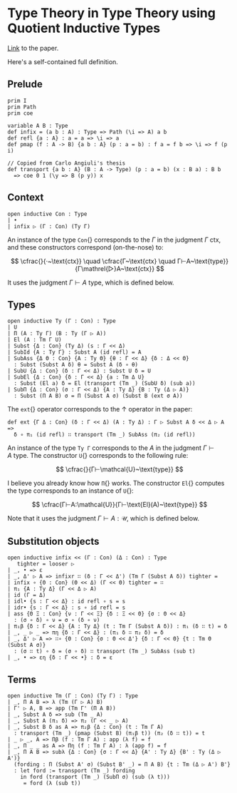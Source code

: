 # Type Theory in Type Theory using Quotient Inductive Types

[Link](https://www.cs.nott.ac.uk/~psztxa/publ/tt-in-tt.pdf) to the paper.

Here's a self-contained full definition.

## Prelude

```aya
prim I
prim Path
prim coe

variable A B : Type
def infix = (a b : A) : Type => Path (\i => A) a b
def refl {a : A} : a = a => \i => a
def pmap (f : A -> B) {a b : A} (p : a = b) : f a = f b => \i => f (p i)

// Copied from Carlo Angiuli's thesis
def transport {a b : A} (B : A -> Type) (p : a = b) (x : B a) : B b
  => coe 0 1 (\y => B (p y)) x
```

## Context

```aya
open inductive Con : Type
| •
| infix ▷ (Γ : Con) (Ty Γ)
```

An instance of the type `Con`{} corresponds to the $Γ$ in the judgment $Γ~\text{ctx}$, and these constructors correspond (on-the-nose) to:

$$
\cfrac{}{·~\text{ctx}}
\quad
\cfrac{Γ~\text{ctx} \quad Γ⊢A~\text{type}}{Γ\mathrel{▷}A~\text{ctx}}
$$

It uses the judgment $Γ⊢A~\text{type}$, which is defined below.

## Types

```aya
open inductive Ty (Γ : Con) : Type
| U
| Π (A : Ty Γ) (B : Ty (Γ ▷ A))
| El (A : Tm Γ U)
| Subst {Δ : Con} (Ty Δ) (s : Γ << Δ)
| SubId {A : Ty Γ} : Subst A (id refl) = A
| SubAss {Δ Θ : Con} {A : Ty Θ} {θ : Γ << Δ} {δ : Δ << Θ}
  : Subst (Subst A δ) θ = Subst A (δ ∘ θ)
| SubU {Δ : Con} (δ : Γ << Δ) : Subst U δ = U
| SubEl {Δ : Con} {δ : Γ << Δ} {a : Tm Δ U}
  : Subst (El a) δ = El (transport (Tm _) (SubU δ) (sub a))
| SubΠ {Δ : Con} (σ : Γ << Δ) {A : Ty Δ} {B : Ty (Δ ▷ A)}
  : Subst (Π A B) σ = Π (Subst A σ) (Subst B (ext σ A))
```

The `ext`{} operator corresponds to the ↑ operator in the paper:

```aya
def ext {Γ Δ : Con} (δ : Γ << Δ) (A : Ty Δ) : Γ ▷ Subst A δ << Δ ▷ A =>
  δ ∘ π₁ (id refl) ∷ transport (Tm _) SubAss (π₂ (id refl))
```

An instance of the type `Ty Γ` corresponds to the $A$ in the judgment $Γ⊢A~\text{type}$. The constructor `U`{} corresponds to the following rule:

$$
\cfrac{}{Γ⊢\mathcal{U}~\text{type}}
$$

I believe you already know how `Π`{} works.
The constructor `El`{} computes the type corresponds to an instance of `U`{}:

$$
\cfrac{Γ⊢A:\mathcal{U}}{Γ⊢\text{El}(A)~\text{type}}
$$

Note that it uses the judgment $Γ⊢A:\mathcal{U}$, which is defined below.

## Substitution objects

```aya
open inductive infix << (Γ : Con) (Δ : Con) : Type
   tighter = looser ▷
| _, • => ε
| _, Δ' ▷ A => infixr ∷ (δ : Γ << Δ') (Tm Γ (Subst A δ)) tighter =
| infix ∘ {Θ : Con} (Θ << Δ) (Γ << Θ) tighter = ∷
| π₁ {A : Ty Δ} (Γ << Δ ▷ A)
| id (Γ = Δ)
| idl• {s : Γ << Δ} : id refl ∘ s = s
| idr• {s : Γ << Δ} : s ∘ id refl = s
| ass {Θ Ξ : Con} {ν : Γ << Ξ} {δ : Ξ << Θ} {σ : Θ << Δ}
  : (σ ∘ δ) ∘ ν = σ ∘ (δ ∘ ν)
| π₁β {δ : Γ << Δ} {A : Ty Δ} (t : Tm Γ (Subst A δ)) : π₁ (δ ∷ t) = δ
| _, _ ▷ _ => πη {δ : Γ << Δ} : (π₁ δ ∷ π₂ δ) = δ
| _, Δ' ▷ A => ∷∘ {Θ : Con} {σ : Θ << Δ'} {δ : Γ << Θ} {t : Tm Θ (Subst A σ)}
  : (σ ∷ t) ∘ δ = (σ ∘ δ) ∷ transport (Tm _) SubAss (sub t)
| _, • => εη {δ : Γ << •} : δ = ε
```

## Terms

```aya
open inductive Tm (Γ : Con) (Ty Γ) : Type
| _, Π A B => λ (Tm (Γ ▷ A) B)
| Γ' ▷ A, B => app (Tm Γ' (Π A B))
| _, Subst A δ => sub (Tm _ A)
| _, Subst A (π₁ δ) => π₂ (Γ << _ ▷ A)
| _, Subst B δ as A => π₂β {Δ : Con} (t : Tm Γ A)
  : transport (Tm _) (pmap (Subst B) (π₁β t)) (π₂ (δ ∷ t)) = t
| _ ▷ _, A => Πβ (f : Tm Γ A) : app (λ f) = f
| _, Π _ _ as A => Πη (f : Tm Γ A) : λ (app f) = f
| _, Π A B => subλ {Δ : Con} {σ : Γ << Δ} {A' : Ty Δ} {B' : Ty (Δ ▷ A')}
  (fording : Π (Subst A' σ) (Subst B' _) = Π A B) {t : Tm (Δ ▷ A') B'}
  : let ford := transport (Tm _) fording
    in ford (transport (Tm _) (SubΠ σ) (sub (λ t)))
     = ford (λ (sub t))
```
